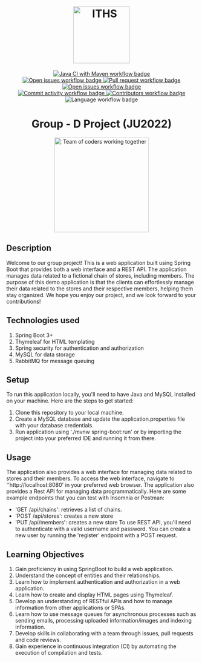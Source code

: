  <h1 align="center">
    <img src="https://www.iths.se/wp-content/uploads/2016/02/thumbnails/ithslogoliggandepayoffrgb-4601-1280x450.png" height="150" alt="ITHS">
</h1>

<section>
<div align="center">
    <a href="https://github.com/ithsjavagroupd/project/actions/workflows/maven.yml">
        <img src="https://github.com/ithsjavagroupd/project/actions/workflows/maven.yml/badge.svg" alt="Java CI with Maven workflow badge"/>
    </a>

</div>
<div align="center">
    <a href="https://github.com/ithsjavagroupd/project/issues">
        <img src="https://img.shields.io/github/issues-raw/ithsjavagroupd/project" alt="Open issues workflow badge"/>
    </a>
    <a href="https://github.com/ithsjavagroupd/project/pulls">
        <img src="https://img.shields.io/github/issues-pr/ithsjavagroupd/project" alt="Pull request workflow badge"/>
    </a>
    <a href="https://github.com/ithsjavagroupd/project/issues?q=is%3Aissue+is%3Aclosed">
        <img src="https://img.shields.io/github/issues-closed-raw/ithsjavagroupd/project" alt="Open issues workflow badge"/>
    </a>
</div>
<div align="center">
    <a href="https://github.com/ithsjavagroupd/project/pulse">
        <img src="https://img.shields.io/github/commit-activity/m/ithsjavagroupd/project" alt="Commit activity workflow badge"/>
    </a>
    <a href="https://github.com/ithsjavagroupd/project/graphs/contributors">
        <img src="https://img.shields.io/github/contributors/ithsjavagroupd/project" alt="Contributors workflow badge"/>
    </a>
    <img src="https://img.shields.io/github/languages/top/ithsjavagroupd/project" alt="Language workflow badge"/>
</div>
</section>

<h1 style="text-align: center"> 
  Group - D Project (JU2022)
</h1>

<div align="center">
    <img src="https://cdn.dribbble.com/users/2069402/screenshots/5574718/gif-4mb.gif" height="250" alt="Team of coders working together">
</div>

## Description

Welcome to our group project! This is a web application built using Spring Boot that provides both a web interface and a REST API. The application manages data related to a fictional chain of stores, including members. The purpose of this demo application is that the clients can effortlessly manage their data related to the stores and their respective members, helping them stay organized. We hope you enjoy our project, and we look forward to your contributions!

## Technologies used

1. Spring Boot 3+
2. Thymeleaf for HTML templating
3. Spring security for authentication and authorization
4. MySQL for data storage
5. RabbitMQ for message queuing

## Setup

To run this application locally, you'll need to have Java and MySQL installed on your machine. Here are the steps to get started:
1. Clone this repository to your local machine.
2. Create a MySQL database and update the application.properties file with your database credentials.
3. Run application using './mvnw spring-boot:run' or by importing the project into your preferred IDE and running it from there.

## Usage

The application also provides a web interface for managing data related to stores and their members. To access the web interface, navigate to ''http://localhost:8080' in your preferred web browser.
The application also provides a Rest API for managing data programmatically. Here are some example endpoints that you can test with Insomnia or Postman:
- 'GET /api/chains': retrieves a list of chains.
- 'POST /api/stores': creates a new store
- 'PUT /api/members': creates a new store
To use REST API, you'll need to authenticate with a valid username and password. You can create a new user by running the 'register' endpoint with a POST request.

## Learning Objectives

1. Gain proficiency in using SpringBoot to build a web application. 
2. Understand the concept of entities and their relationships. 
3. Learn how to implement authentication and authorization in a web application.
4. Learn how to create and display HTML pages using Thymeleaf.
5. Develop an understanding of RESTful APIs and how to manage information from other applications or SPAs.
6. Learn how to use message queues for asynchronous processes such as sending emails, processing uploaded information/images and indexing information.
7. Develop skills in collaborating with a team through issues, pull requests and code reviews.
8. Gain experience in continuous integration (CI) by automating the execution of compilation and tests.
